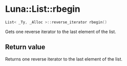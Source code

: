 # Luna::List::rbegin

```c++
List< _Ty, _Alloc >::reverse_iterator rbegin()
```

Gets one reverse iterator to the last element of the list. 



## Return value
Returns one reverse iterator to the last element of the list. 

